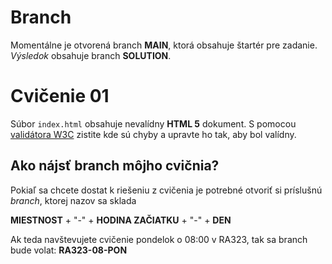 # Branch
Momentálne je otvorená branch __MAIN__, ktorá obsahuje štartér pre zadanie. _Výsledok_ obsahuje branch  __SOLUTION__.

# Cvičenie 01

Súbor `index.html` obsahuje nevalídny __HTML 5__ dokument. S pomocou [validátora W3C](https://validator.w3.org/#validate_by_input) zistite kde sú chyby a upravte ho tak, aby bol valídny.

## Ako nájsť branch môjho cvičnia?
Pokiaľ sa chcete dostat k riešeniu z cvičenia je potrebné otvoriť si príslušnú _branch_, ktorej nazov sa sklada

__MIESTNOST__ + "-" + __HODINA ZAČIATKU__ + "-" + __DEN__

Ak teda navštevujete cvičenie pondelok o 08:00 v RA323, tak sa branch bude volat: __RA323-08-PON__